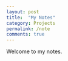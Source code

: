 ```yaml
---
layout: post
title:  "My Notes"
category: Projects
permalink: /note
comments: true
---
```


Welcome to my notes.
